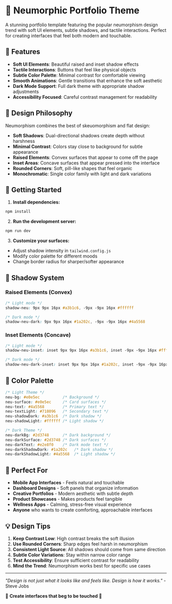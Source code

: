 # 🌸 Neumorphic Portfolio Theme

A stunning portfolio template featuring the popular neumorphism design trend with soft UI elements, subtle shadows, and tactile interactions. Perfect for creating interfaces that feel both modern and touchable.

## 🌟 Features

- **Soft UI Elements**: Beautiful raised and inset shadow effects
- **Tactile Interactions**: Buttons that feel like physical objects
- **Subtle Color Palette**: Minimal contrast for comfortable viewing
- **Smooth Animations**: Gentle transitions that enhance the soft aesthetic
- **Dark Mode Support**: Full dark theme with appropriate shadow adjustments
- **Accessibility Focused**: Careful contrast management for readability

## 🎨 Design Philosophy

Neumorphism combines the best of skeuomorphism and flat design:

- **Soft Shadows**: Dual-directional shadows create depth without harshness
- **Minimal Contrast**: Colors stay close to background for subtle appearance
- **Raised Elements**: Convex surfaces that appear to come off the page
- **Inset Areas**: Concave surfaces that appear pressed into the interface
- **Rounded Corners**: Soft, pill-like shapes that feel organic
- **Monochromatic**: Single color family with light and dark variations

## 🚀 Getting Started

1. **Install dependencies:**

```bash
npm install
```

2. **Run the development server:**

```bash
npm run dev
```

3. **Customize your surfaces:**

- Adjust shadow intensity in `tailwind.config.js`
- Modify color palette for different moods
- Change border radius for sharper/softer appearance

## 🎯 Shadow System

### Raised Elements (Convex)

```css
/* Light mode */
shadow-neu: 9px 9px 16px #a3b1c6, -9px -9px 16px #ffffff

/* Dark mode */
shadow-neu-dark: 9px 9px 16px #1a202c, -9px -9px 16px #4a5568
```

### Inset Elements (Concave)

```css
/* Light mode */
shadow-neu-inset: inset 9px 9px 16px #a3b1c6, inset -9px -9px 16px #ffffff

/* Dark mode */
shadow-neu-dark-inset: inset 9px 9px 16px #1a202c, inset -9px -9px 16px #4a5568
```

## 🌈 Color Palette

```css
/* Light Theme */
neu-bg: #e0e5ec          /* Background */
neu-surface: #e0e5ec     /* Card surfaces */
neu-text: #4a5568        /* Primary text */
neu-textLight: #718096   /* Secondary text */
neu-shadowDark: #a3b1c6  /* Dark shadow */
neu-shadowLight: #ffffff /* Light shadow */

/* Dark Theme */
neu-darkBg: #2d3748      /* Dark background */
neu-darkSurface: #2d3748 /* Dark surfaces */
neu-darkText: #e2e8f0    /* Dark mode text */
neu-darkShadowDark: #1a202c   /* Dark shadow */
neu-darkShadowLight: #4a5568  /* Light shadow */
```

## 🎨 Perfect For

- **Mobile App Interfaces** - Feels natural and touchable
- **Dashboard Designs** - Soft panels that organize information
- **Creative Portfolios** - Modern aesthetic with subtle depth
- **Product Showcases** - Makes products feel tangible
- **Wellness Apps** - Calming, stress-free visual experience
- **Anyone** who wants to create comforting, approachable interfaces

## 💡 Design Tips

1. **Keep Contrast Low**: High contrast breaks the soft illusion
2. **Use Rounded Corners**: Sharp edges feel harsh in neumorphism
3. **Consistent Light Source**: All shadows should come from same direction
4. **Subtle Color Variations**: Stay within narrow color range
5. **Test Accessibility**: Ensure sufficient contrast for readability
6. **Mind the Trend**: Neumorphism works best for specific use cases

---

_"Design is not just what it looks like and feels like. Design is how it works."_ - Steve Jobs

🌸 **Create interfaces that beg to be touched** 🌸
